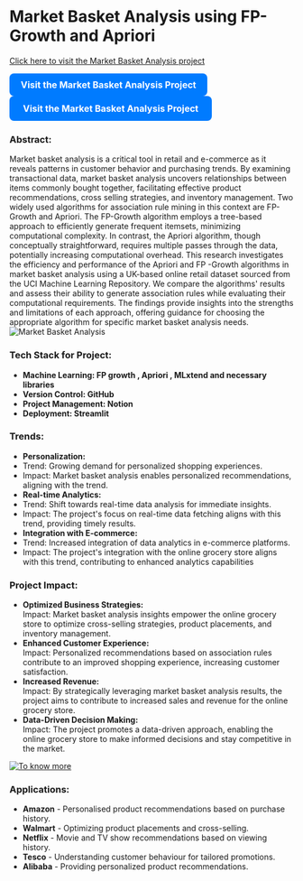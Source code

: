 # Market Basket Analysis using FP-Growth and Apriori

[Click here to visit the Market Basket Analysis project](https://market-basket-analysis-uk.streamlit.app/)

<a href="https://market-basket-analysis-uk.streamlit.app/" style="
    display: inline-block; 
    padding: 10px 20px; 
    background-color: #007BFF; /* Blue color */
    color: white; 
    text-decoration: none; 
    border-radius: 8px; 
    font-size: 16px; 
    font-weight: bold;
    text-align: center;">
    Visit the Market Basket Analysis Project
</a>
<a href="https://market-basket-analysis-uk.streamlit.app/" style="
    display: inline-block; 
    padding: 12px 24px; 
    background-color: #007BFF; /* Button color */
    color: white; 
    font-weight: bold; 
    text-decoration: none; 
    border-radius: 8px; 
    font-size: 16px; 
    text-align: center;
    transition: background-color 0.3s;">
    Visit the Market Basket Analysis Project
</a>

### Abstract:
 Market basket analysis is a critical tool in retail and e-commerce as it reveals patterns in customer behavior and purchasing trends. By examining transactional data, market basket analysis uncovers
 relationships between items commonly bought together, facilitating effective product recommendations, cross selling strategies, and inventory management. Two widely used algorithms for association rule mining in
 this context are FP-Growth and Apriori. The FP-Growth algorithm employs a tree-based approach to efficiently generate frequent itemsets, minimizing computational complexity. In contrast, the Apriori algorithm,
 though conceptually straightforward, requires multiple passes through the data, potentially increasing computational overhead. This research investigates the efficiency and performance of the Apriori and FP
 -Growth algorithms in market basket analysis using a UK-based online retail dataset sourced from the UCI Machine Learning Repository. We compare the algorithms' results and assess their ability to generate
 association rules while evaluating their computational requirements. The findings provide insights into the strengths and limitations of each approach, offering guidance for choosing the appropriate algorithm
 for specific market basket analysis needs.  
![Market Basket Analysis](https://3.bp.blogspot.com/-i_KRZLp_mc4/VhVaP68aeuI/AAAAAAAAAVc/JyJEBUykrjM/s1600/cover%2Bphoto%2B-%2Bexample.jpg)
### **Tech Stack for Project:**
- **Machine Learning: FP growth , Apriori , MLxtend and necessary libraries**
- **Version Control: GitHub**
- **Project Management: Notion**
- **Deployment: Streamlit**

### Trends:
 - **Personalization:**
 - Trend: Growing demand for personalized shopping experiences.
 - Impact: Market basket analysis enables personalized recommendations, aligning with the trend.
 - **Real-time Analytics:**
 - Trend: Shift towards real-time data analysis for immediate insights.
 - Impact: The project's focus on real-time data fetching aligns with this trend, providing timely results.
 - **Integration with E-commerce:**
 - Trend: Increased integration of data analytics in e-commerce platforms.
 - Impact: The project's integration with the online grocery store aligns with this trend, contributing to enhanced analytics capabilities

### Project Impact:
- **Optimized Business Strategies:**  
Impact: Market basket analysis insights empower the online grocery store to optimize cross-selling strategies, product placements, and inventory management.
- **Enhanced Customer Experience:**  
Impact: Personalized recommendations based on association rules contribute to an improved shopping experience, increasing customer satisfaction.  
- **Increased Revenue:**  
Impact: By strategically leveraging market basket analysis results, the project aims to contribute to increased sales and revenue for the online grocery store.  
- **Data-Driven Decision Making:**  
Impact: The project promotes a data-driven approach, enabling the online grocery store to make informed decisions and stay competitive in the market.

[![To know more](https://img.shields.io/badge/To_know_more-blue?style=for-the-badge)](https://www.javatpoint.com/market-basket-analysis-in-data-mining#:~:text=Examples%20of%20Market%20Basket%20Analysis&text=Retail%3A%20The%20most%20well%2Dknown,case%20study%20is%20Amazon.com)

###  **Applications:**
- **Amazon** - Personalised product recommendations based on purchase history.
- **Walmart** - Optimizing product placements and cross-selling.
- **Netflix** - Movie and TV show recommendations based on viewing history.
- **Tesco** - Understanding customer behaviour for tailored promotions.
- **Alibaba** - Providing personalized product recommendations.
